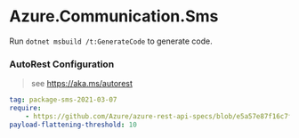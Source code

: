 # Azure.Communication.Sms

Run `dotnet msbuild /t:GenerateCode` to generate code.

### AutoRest Configuration

> see https://aka.ms/autorest

```yaml
tag: package-sms-2021-03-07
require:
	- https://github.com/Azure/azure-rest-api-specs/blob/e5a57e87f16c7fd9a6eaeb3c6049293d1334f6c6/specification/communication/data-plane/Microsoft.CommunicationServicesSms/readme.md
payload-flattening-threshold: 10
```
